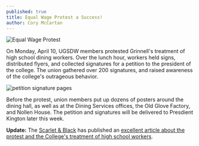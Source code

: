 ```yaml
---
published: true
title: Equal Wage Protest a Success!
author: Cory McCartan
---
```


![Equal Wage Protest](/assets/news/protest-sb.jpg)

On Monday, April 10, UGSDW members protested Grinnell's treatment of high
school dining workers.  Over the lunch hour, workers held signs, distributed
flyers, and collected signatures for a petition to the president of the
college.  The union gathered over 200 signatures, and raised awareness of the
college's outrageous behavior.

![petition signature pages]({{site.baseurl}}/assets/news/petition-signatures.jpg)

Before the protest, union members put up dozens of posters around the dining
hall, as well as at the Dining Services offices, the Old Glove Factory, and
Nollen House.  The petition and signatures will be delivered to Presdient
Kington later this week.

**Update:** The [Scarlet & Black](http://www.thesandb.com) has published an
[excellent article about the protest and the College's treatment of high school
workers](http://www.thesandb.com/article/union-of-grinnell-student-dining-workers-advocates-for-high-school-students-wages.html).
